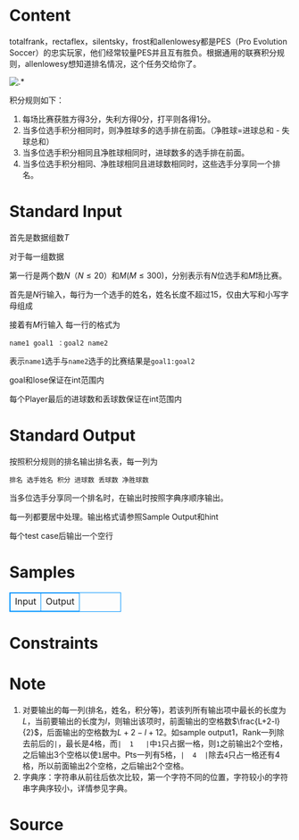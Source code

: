 
# Content

totalfrank，rectaflex，silentsky，frost和allenlowesy都是PES（Pro Evolution Soccer）的忠实玩家，他们经常较量PES并且互有胜负。根据通用的联赛积分规则，allenlowesy想知道排名情况，这个任务交给你了。

![.*](/source/lutece/uestcguan-jun-bei/img/aHR0cHM6Ly9hY20udWVzdGMuZWR1LmNuL21lZGlhL2ltYWdlL3Byb2JsZW0vMTY4LzIwMTQwMjAyMjMwMTEzNTQ3MjcuanBn.jpg)

积分规则如下：
1. 每场比赛获胜方得$3$分，失利方得$0$分，打平则各得$1$分。
2. 当多位选手积分相同时，则净胜球多的选手排在前面。（净胜球=进球总和 - 失球总和）
3. 当多位选手积分相同且净胜球相同时，进球数多的选手排在前面。
4. 当多位选手积分相同、净胜球相同且进球数相同时，这些选手分享同一个排名。

# Standard Input

首先是数据组数$T$

对于每一组数据

第一行是两个数$N$（$N\leq 20$）和$M$($M\leq 300$)，分别表示有$N$位选手和$M$场比赛。

首先是$N$行输入，每行为一个选手的姓名，姓名长度不超过$15$，仅由大写和小写字母组成

接着有$M$行输入 每一行的格式为
```
name1 goal1 ：goal2 name2
```

表示`name1`选手与`name2`选手的比赛结果是`goal1:goal2`

goal和lose保证在int范围内

每个Player最后的进球数和丢球数保证在int范围内

# Standard Output

按照积分规则的排名输出排名表，每一列为
```
排名 选手姓名 积分 进球数 丢球数 净胜球数
```

当多位选手分享同一个排名时，在输出时按照字典序顺序输出。

每一列都要居中处理。输出格式请参照Sample Output和hint

每个test case后输出一个空行

# Samples

<style>
        table,table tr th, table tr td { border:1px solid #0094ff; }
        table { width: 200px; min-height: 25px; line-height: 25px; text-align: center; border-collapse: collapse;}   
    </style>
<table>
	<tr>
		<td>Input</td>
		<td>Output</td>
	</tr>
</table>


# Constraints



# Note

1. 对要输出的每一列(排名，姓名，积分等)，若该列所有输出项中最长的长度为$L$，当前要输出的长度为$l$，则输出该项时，前面输出的空格数$\frac{L+2-l}{2}$，后面输出的空格数为${L+2-l+1}{2}$。如sample output1，Rank一列除去前后的`|`，最长是$4$格，而`|  1   |`中`1`只占据一格，则`1`之前输出$2$个空格，之后输出$3$个空格以使`1`居中。Pts一列有$5$格，`|  4  |`除去`4`只占一格还有$4$格，所以前面输出$2$个空格，之后输出$2$个空格。
2. 字典序：字符串从前往后依次比较，第一个字符不同的位置，字符较小的字符串字典序较小，详情参见字典。

# Source


